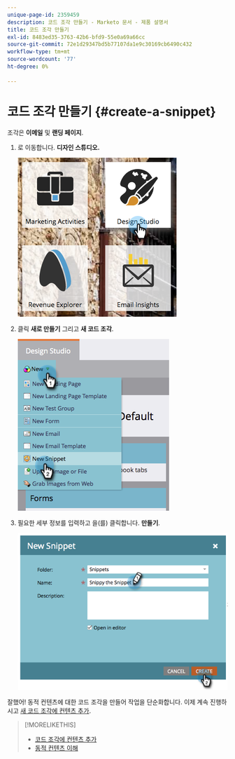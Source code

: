 ```yaml
---
unique-page-id: 2359459
description: 코드 조각 만들기 - Marketo 문서 - 제품 설명서
title: 코드 조각 만들기
exl-id: 8483ed35-3763-42b6-bfd9-55e0a69a66cc
source-git-commit: 72e1d29347bd5b77107da1e9c30169cb6490c432
workflow-type: tm+mt
source-wordcount: '77'
ht-degree: 0%

---
```


# 코드 조각 만들기 {#create-a-snippet}

조각은 **이메일** 및 **랜딩 페이지**.

1. 로 이동합니다. **디자인 스튜디오.**

   ![](assets/designstudio.png)

1. 클릭 **새로 만들기** 그리고 **새 코드 조각**.

   ![](assets/image2014-9-16-8-50-4.png)

1. 필요한 세부 정보를 입력하고 을(를) 클릭합니다. **만들기**.

   ![](assets/image2014-9-16-8-3a50-3a14.png)

잘했어! 동적 컨텐츠에 대한 코드 조각을 만들어 작업을 단순화합니다. 이제 계속 진행하시고 [새 코드 조각에 컨텐츠 추가](/help/marketo/product-docs/personalization/segmentation-and-snippets/snippets/add-content-to-a-snippet.md).

>[!MORELIKETHIS]
>
>* [코드 조각에 컨텐츠 추가](/help/marketo/product-docs/personalization/segmentation-and-snippets/snippets/add-content-to-a-snippet.md)
>* [동적 컨텐츠 이해](/help/marketo/product-docs/personalization/segmentation-and-snippets/segmentation/understanding-dynamic-content.md)

